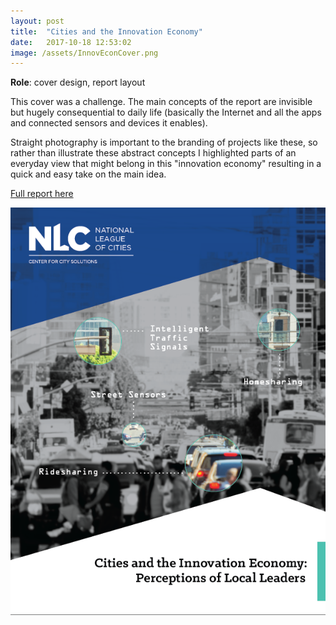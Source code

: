 ```yaml
---
layout: post
title:  "Cities and the Innovation Economy"
date:   2017-10-18 12:53:02
image: /assets/InnovEconCover.png
---
```


**Role**: cover design, report layout

This cover was a challenge. The main concepts of the report are invisible but hugely consequential to daily life (basically the Internet and all the apps and connected sensors and devices it enables).

Straight photography is important to the branding of projects like these, so rather than illustrate these abstract concepts I highlighted parts of an everyday view that might belong in this "innovation economy" resulting in a quick and easy take on the main idea.

[Full report here]((http://www.nlc.org/resource/cities-and-innovation-economy-perceptions-of-local-leaders))

[![Cities and the Innovation Economy](/assets/InnovEconCover.png)](http://www.nlc.org/resource/cities-and-innovation-economy-perceptions-of-local-leaders)
